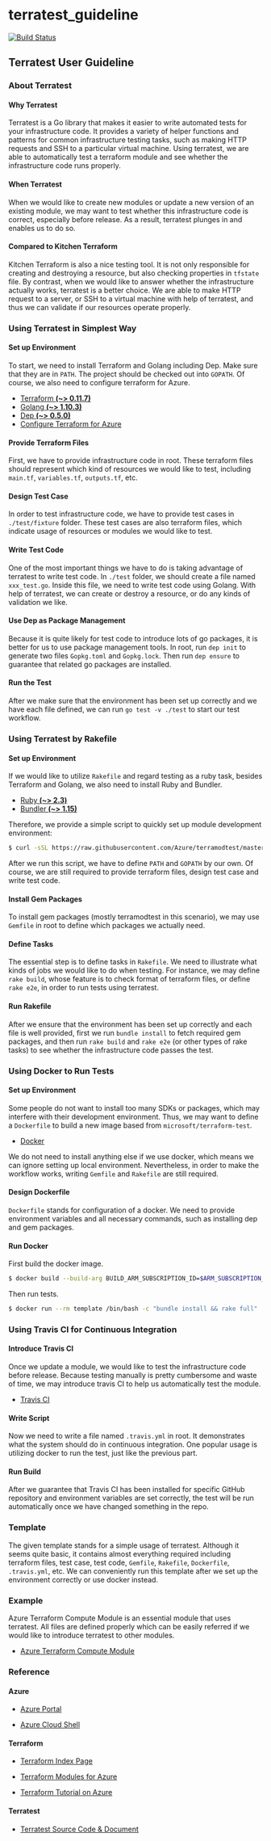 # terratest_guideline

[![Build Status](https://travis-ci.org/foreverXZC/terratest_guideline.svg?branch=master)](https://travis-ci.org/foreverXZC/terratest_guideline)

## Terratest User Guideline

### About Terratest

#### Why Terratest

Terratest is a Go library that makes it easier to write automated tests for your infrastructure code. It provides a variety of helper functions and patterns for common infrastructure testing tasks, such as making HTTP requests and SSH to a particular virtual machine. Using terratest, we are able to automatically test a terraform module and see whether the infrastructure code runs properly.

#### When Terratest

When we would like to create new modules or update a new version of an existing module, we may want to test whether this infrastructure code is correct, especially before release. As a result, terratest plunges in and enables us to do so.

#### Compared to Kitchen Terraform

Kitchen Terraform is also a nice testing tool. It is not only responsible for creating and destroying a resource, but also checking properties in `tfstate` file. By contrast, when we would like to answer whether the infrastructure actually works, terratest is a better choice. We are able to make HTTP request to a server, or SSH to a virtual machine with help of terratest, and thus we can validate if our resources operate properly.

### Using Terratest in Simplest Way

#### Set up Environment

To start, we need to install Terraform and Golang including Dep. Make sure that they are in `PATH`. The project should be checked out into `GOPATH`. Of course, we also need to configure terraform for Azure.

- [Terraform **(~> 0.11.7)**](https://www.terraform.io/downloads.html)
- [Golang **(~> 1.10.3)**](https://golang.org/dl/)
- [Dep **(~> 0.5.0)**](https://github.com/golang/dep)
- [Configure Terraform for Azure](https://docs.microsoft.com/en-us/azure/virtual-machines/linux/terraform-install-configure)

#### Provide Terraform Files

First, we have to provide infrastructure code in root. These terraform files should represent which kind of resources we would like to test, including `main.tf`, `variables.tf`, `outputs.tf`, etc.

#### Design Test Case

In order to test infrastructure code, we have to provide test cases in `./test/fixture` folder. These test cases are also terraform files, which indicate usage of resources or modules we would like to test.

#### Write Test Code

One of the most important things we have to do is taking advantage of terratest to write test code. In `./test` folder, we should create a file named `xxx_test.go`. Inside this file, we need to write test code using Golang. With help of terratest, we can create or destroy a resource, or do any kinds of validation we like.

#### Use Dep as Package Management

Because it is quite likely for test code to introduce lots of go packages, it is better for us to use package management tools. In root, run `dep init` to generate two files `Gopkg.toml` and `Gopkg.lock`. Then run `dep ensure` to guarantee that related go packages are installed.

#### Run the Test

After we make sure that the environment has been set up correctly and we have each file defined, we can run `go test -v ./test` to start our test workflow.

### Using Terratest by Rakefile

#### Set up Environment

If we would like to utilize `Rakefile` and regard testing as a ruby task, besides Terraform and Golang, we also need to install Ruby and Bundler.

- [Ruby **(~> 2.3)**](https://www.ruby-lang.org/en/downloads/)
- [Bundler **(~> 1.15)**](https://bundler.io/)

Therefore, we provide a simple script to quickly set up module development environment:

```sh
$ curl -sSL https://raw.githubusercontent.com/Azure/terramodtest/master/tool/env_setup.sh | sudo bash
```

After we run this script, we have to define `PATH` and `GOPATH` by our own. Of course, we are still required to provide terraform files, design test case and write test code.

#### Install Gem Packages

To install gem packages (mostly terramodtest in this scenario), we may use `Gemfile` in root to define which packages we actually need.

#### Define Tasks

The essential step is to define tasks in `Rakefile`. We need to illustrate what kinds of jobs we would like to do when testing. For instance, we may define `rake build`, whose feature is to check format of terraform files, or define `rake e2e`, in order to run tests using terratest.

#### Run Rakefile

After we ensure that the environment has been set up correctly and each file is well provided, first we run `bundle install` to fetch required gem packages, and then run `rake build` and `rake e2e` (or other types of rake tasks) to see whether the infrastructure code passes the test.

### Using Docker to Run Tests

#### Set up Environment

Some people do not want to install too many SDKs or packages, which may interfere with their development environment. Thus, we may want to define a `Dockerfile` to build a new image based from `microsoft/terraform-test`.

- [Docker](https://www.docker.com/community-edition#/download)

We do not need to install anything else if we use docker, which means we can ignore setting up local environment. Nevertheless, in order to make the workflow works, writing `Gemfile` and `Rakefile` are still required.

#### Design Dockerfile

`Dockerfile` stands for configuration of a docker. We need to provide environment variables and all necessary commands, such as installing dep and gem packages.

#### Run Docker

First build the docker image.

```sh
$ docker build --build-arg BUILD_ARM_SUBSCRIPTION_ID=$ARM_SUBSCRIPTION_ID --build-arg BUILD_ARM_CLIENT_ID=$ARM_CLIENT_ID --build-arg BUILD_ARM_CLIENT_SECRET=$ARM_CLIENT_SECRET --build-arg BUILD_ARM_TENANT_ID=$ARM_TENANT_ID -t template .
```

Then run tests.

```sh
$ docker run --rm template /bin/bash -c "bundle install && rake full"
```

### Using Travis CI for Continuous Integration

#### Introduce Travis CI

Once we update a module, we would like to test the infrastructure code before release. Because testing manually is pretty cumbersome and waste of time, we may introduce travis CI to help us automatically test the module.

- [Travis CI](https://travis-ci.org/)

#### Write Script

Now we need to write a file named `.travis.yml` in root. It demonstrates what the system should do in continuous integration. One popular usage is utilizing docker to run the test, just like the previous part.

#### Run Build

After we guarantee that Travis CI has been installed for specific GitHub repository and environment variables are set correctly, the test will be run automatically once we have changed something in the repo.

### Template

The given template stands for a simple usage of terratest. Although it seems quite basic, it contains almost everything required including terraform files, test case, test code, `Gemfile`, `Rakefile`, `Dockerfile`, `.travis.yml`, etc. We can conveniently run this template after we set up the environment correctly or use docker instead.

### Example

Azure Terraform Compute Module is an essential module that uses terratest. All files are defined properly which can be easily referred if we would like to introduce terratest to other modules.

- [Azure Terraform Compute Module](https://github.com/Azure/terraform-azurerm-compute)

### Reference

#### Azure

- [Azure Portal](https://portal.azure.com/)

- [Azure Cloud Shell](https://shell.azure.com/)

#### Terraform

- [Terraform Index Page](https://www.terraform.io/)

- [Terraform Modules for Azure](https://registry.terraform.io/browse?provider=azurerm)

- [Terraform Tutorial on Azure](https://docs.microsoft.com/en-us/azure/terraform/)

#### Terratest

- [Terratest Source Code & Document](https://github.com/gruntwork-io/terratest/)
